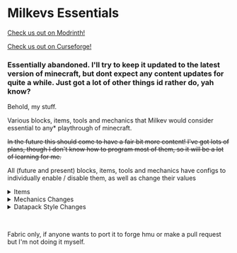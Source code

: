 # Milkevs Essentials

[Check us out on Modrinth!](https://modrinth.com/mod/milkevs-essentials)

[Check us out on Curseforge!](https://www.curseforge.com/minecraft/mc-mods/milkevs-essentials)

### Essentially abandoned. I'll try to keep it updated to the latest version of minecraft, but dont expect any content updates for quite a while. Just got a lot of other things id rather do, yah know?


Behold, my stuff.


Various blocks, items, tools and mechanics that Milkev would consider essential to any* playthrough of minecraft.

~~In the future this should come to have a fair bit more content! I've got lots of plans, though I don't know how to program most of them, so it will be a lot of learning for me.~~

All (future and present) blocks, items, tools and mechanics have configs to individually enable / disable them, as well as change their values

<details>
<summary>Items</summary>
<details> 
  <summary>Extendo Grips</summary>
   3 tiers of trinkets-equippable items that increase the players attack reach and block reach
</details>
<details> 
  <summary>Flight Charm</summary>
A super original item that enables creative-like flight while equipped 
</details>
<details> 
  <summary>Tool Belt</summary>
A belt that allows you to swap out your hotbar with a second hotbar when using its keybind
</details>
<details> 
  <summary>Donut</summary>
An equippable donut that allows the player to eat even when at max hunger.
</details>
<details> 
  <summary>Jelly Filled Donut</summary>
In addition to the effects of the regular Donut, the Jelly Filled Donut continuously fills your hunger and saturation.
</details>
<details>
  <summary>Condensed Rotten Flesh</summary>
Crafted with 5 rotten flesh, you can smelt or smoke this to get leather
</details>
</details>

<details>
<summary>Mechanics Changes</summary>
<details>
<summary>Instant Shield Block</summary>
Shields block instantly instead of having an invisible delay
</details>
<details>
<summary>Shield Surfing (off by default)</summary>
Holding up a shield nullifies fall damage
</details>
</details>

<details> 
<summary>Datapack Style Changes</summary>
<details>
<summary>Milkevs Custom Rules</summary>
From a private datapack I made a while ago. This makes the following changes;<br>
  -Cobwebs are craftable from string and vice versa just like other material blocks<br>
  -Ancient debris is effected by fortune (drops scrap, use silk touch if you want the debris itself)<br>
  -Wheat is properly effected by fortune (in vanilla only the seeds are)
</details>
</details>

 

Fabric only, if anyone wants to port it to forge hmu or make a pull request but I'm not doing it myself.
